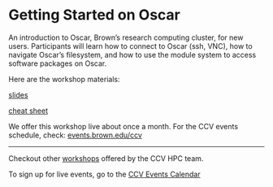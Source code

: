 # Getting Started on Oscar

An introduction to Oscar, Brown’s research computing cluster, for new users. Participants will learn how to connect to Oscar (ssh, VNC), how to navigate Oscar’s filesystem, and how to use the module system to access software packages on Oscar.

Here are the workshop materials:

[slides](https://drive.google.com/file/d/11jpS9vOiujwKFFU75aGZuBcRqRHiy0f6/view?usp=sharing)

[cheat sheet](https://drive.google.com/file/d/1HVD4yv_0J8D6Dbvdqx6staW4kTzzp5P3/view?usp=sharing)

We offer this workshop live about once a month. For the CCV events schedule, check: [events.brown.edu/ccv](https://events.brown.edu/ccv/view/all)

----
Checkout other [workshops](https://brownhpc.github.io/) offered by the CCV HPC team.

To sign up for live events, go to the [CCV Events Calendar](https://events.brown.edu/ccv/view/all)
